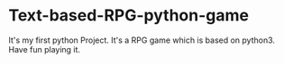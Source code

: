 # Text-based-RPG-python-game
It's my first python Project. It's a RPG game which is based on python3. Have fun playing it.

